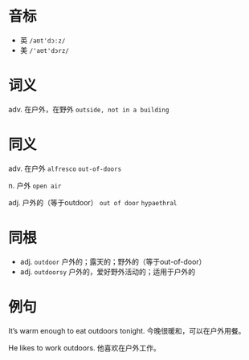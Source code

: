 # 音标

- 英 `/aʊt'dɔːz/`
- 美 `/'aʊt'dɔrz/`

# 词义

adv. 在户外，在野外
`outside, not in a building`

# 同义

adv. 在户外
`alfresco` `out-of-doors`

n. 户外
`open air`

adj. 户外的（等于outdoor）
`out of door` `hypaethral`

# 同根

- adj. `outdoor` 户外的；露天的；野外的（等于out-of-door）
- adj. `outdoorsy` 户外的，爱好野外活动的；适用于户外的

# 例句

It’s warm enough to eat outdoors tonight.
今晚很暖和，可以在户外用餐。

He likes to work outdoors.
他喜欢在户外工作。


